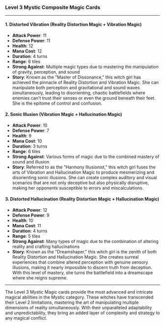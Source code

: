 ### Level 3 Mystic Composite Magic Cards

---

#### 1. Distorted Vibration (Reality Distortion Magic + Vibration Magic)

- **Attack Power**: 11
- **Defense Power**: 11
- **Health**: 12
- **Mana Cost**: 12
- **Duration**: 4 turns
- **Range**: 6 tiles
- **Strong Against**: Multiple magic types due to mastering the manipulation of gravity, perception, and sound
- **Story**: Known as the "Master of Dissonance," this witch girl has achieved the pinnacle of Reality Distortion and Vibration Magic. She can manipulate both perception and gravitational and sound waves simultaneously, leading to disorienting, chaotic battlefields where enemies can't trust their senses or even the ground beneath their feet. She is the epitome of control and confusion.

#### 2. Sonic Illusion (Vibration Magic + Hallucination Magic)

- **Attack Power**: 10
- **Defense Power**: 7
- **Health**: 9
- **Mana Cost**: 10
- **Duration**: 3 turns
- **Range**: 6 tiles
- **Strong Against**: Various forms of magic due to the combined mastery of sound and illusion
- **Story**: Referred to as the "Harmony Illusionist," this witch girl fuses the arts of Vibration and Hallucination Magic to produce mesmerizing and disorienting sonic illusions. She can create complex auditory and visual scenarios that are not only deceptive but also physically disruptive, making her opponents susceptible to errors and miscalculations.

#### 3. Distorted Hallucination (Reality Distortion Magic + Hallucination Magic)

- **Attack Power**: 12
- **Defense Power**: 9
- **Health**: 10
- **Mana Cost**: 11
- **Duration**: 4 turns
- **Range**: 5 tiles
- **Strong Against**: Many types of magic due to the combination of altering reality and crafting hallucinations
- **Story**: Known as the "Dreamshaper," this witch girl is the zenith of both Reality Distortion and Hallucination Magic. She creates surreal experiences that combine altered perception with genuine sensory illusions, making it nearly impossible to discern truth from deception. With this level of mastery, she turns the battlefield into a dreamscape where she reigns supreme.

---

The Level 3 Mystic Magic cards provide the most advanced and intricate magical abilities in the Mystic category. These witches have transcended their Level 2 limitations, mastering the art of manipulating multiple dimensions of reality simultaneously. With their unparalleled adaptability and unpredictability, they bring an added layer of complexity and strategy to any magical conflict.